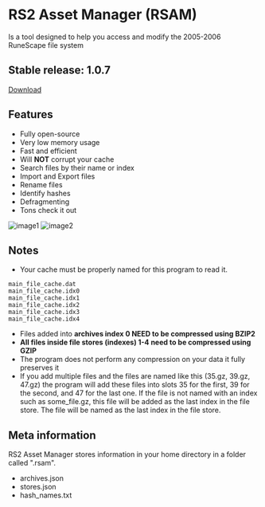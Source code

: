 # RS2 Asset Manager (RSAM)
Is a tool designed to help you access and modify the 2005-2006 RuneScape file system

## Stable release: 1.0.7
[Download](https://github.com/nshusa/rsam-gui/releases/tag/1.0.6)

## Features
* Fully open-source
* Very low memory usage
* Fast and efficient
* Will **NOT** corrupt your cache
* Search files by their name or index
* Import and Export files
* Rename files
* Identify hashes
* Defragmenting
* Tons check it out

![image1](https://i.imgur.com/vanxiNy.png)
![image2](https://i.imgur.com/1rbgGao.png)

## Notes
* Your cache must be properly named for this program to read it.
 ```
 main_file_cache.dat
main_file_cache.idx0
main_file_cache.idx1
main_file_cache.idx2
main_file_cache.idx3
main_file_cache.idx4
```
* Files added into **archives index 0 NEED to be compressed using BZIP2**
* **All files inside file stores (indexes) 1-4 need to be compressed using GZIP**
* The program does not perform any compression on your data it fully preserves it
* If you add multiple files and the files are named like this (35.gz, 39.gz, 47.gz) the program will add these files into slots 35 for the first, 39 for the second, and 47 for the last one. If the file is not named with an index such as some_file.gz, this file will be added as the last index in the file store. The file will be named as the last index in the file store.

## Meta information
RS2 Asset Manager stores information in your home directory in a folder called ".rsam".
* archives.json
* stores.json
* hash_names.txt